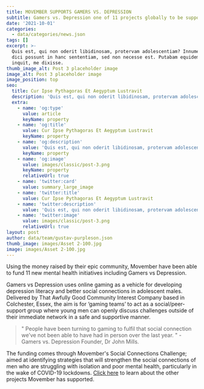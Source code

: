 ```yaml
---
title: MOVEMBER SUPPORTS GAMERS VS. DEPRESSION
subtitle: Gamers vs. Depression one of 11 projects globally to be supported by Movember
date: '2021-10-01'
categories:
  - data/categories/news.json
tags: []
excerpt: >-
  Quis est, qui non oderit libidinosam, protervam adolescentiam? Innumerabilia
  dici possunt in hanc sententiam, sed non necesse est. Putabam equidem satis,
  inquit, me dixisse.
thumb_image_alt: Post 3 placeholder image
image_alt: Post 3 placeholder image
image_position: top
seo:
  title: Cur Ipse Pythagoras Et Aegyptum Lustravit
  description: 'Quis est, qui non oderit libidinosam, protervam adolescentiam'
  extra:
    - name: 'og:type'
      value: article
      keyName: property
    - name: 'og:title'
      value: Cur Ipse Pythagoras Et Aegyptum Lustravit
      keyName: property
    - name: 'og:description'
      value: 'Quis est, qui non oderit libidinosam, protervam adolescentiam'
      keyName: property
    - name: 'og:image'
      value: images/classic/post-3.png
      keyName: property
      relativeUrl: true
    - name: 'twitter:card'
      value: summary_large_image
    - name: 'twitter:title'
      value: Cur Ipse Pythagoras Et Aegyptum Lustravit
    - name: 'twitter:description'
      value: 'Quis est, qui non oderit libidinosam, protervam adolescentiam'
    - name: 'twitter:image'
      value: images/classic/post-3.png
      relativeUrl: true
layout: post
author: data/team/gustav-purpleson.json
thumb_image: images/Asset 2-100.jpg
image: images/Asset 2-100.jpg
---
```

Using the money raised by their epic community, Movember have been able to fund 11 new mental health initiatives including Gamers vs Depression.

Gamers vs Depression uses online gaming as a vehicle for developing depression literacy and better social connections in adolescent males. Delivered by That Awfully Good Community Interest Company based in Colchester, Essex, the aim is for ‘gaming teams’ to act as a social/peer-support group where young men can openly discuss challenges outside of their immediate network in a safe and supportive manner.

> " People have been turning to gaming to fulfil that social connection we’ve not been able to have had in person over the last year. " - Gamers vs. Depression Founder, Dr John Mills.

The funding comes through Movember's Social Connections Challenge; aimed at identifying strategies that will strengthen the social connections of men who are struggling with isolation and poor mental health, particularly in the wake of COVID-19 lockdowns. [Click here](https://uk.movember.com/story/movember-funding-for-11-new-projects-to-support-men-s-mental-health?tag=where-the-money-goes) to learn about the other projects Movember has supported.
